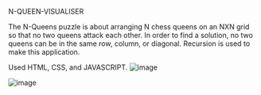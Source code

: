 N-QUEEN-VISUALISER

The N-Queens puzzle is about arranging N chess queens on an NXN grid so that no two queens attack each other. In order to find a solution, no two queens can be in the same row, column, or diagonal.
Recursion is used to make this application.

Used HTML, CSS, and JAVASCRIPT.
![image](https://github.com/sravanithummapudi/N-Queen-Visualiser/assets/95492610/4ad7d024-19c4-43d1-889f-c425fa0ebea3)

![image](https://github.com/sravanithummapudi/N-Queen-Visualiser/assets/95492610/ef46444d-a10d-4d91-82d5-a29596b3233a)

